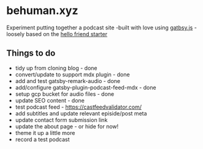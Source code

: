 # behuman.xyz

Experiment putting together a podcast site -built with love using [gatbsy.js](https://www.gatsbyjs.org/) - loosely based on the [hello friend starter](https://github.com/panr/gatsby-starter-hello-friend)

## Things to do

- tidy up from cloning blog - done
- convert/update to support mdx plugin - done
- add and test gatsby-remark-audio - done
- add/configure gatsby-plugin-podcast-feed-mdx - done
- setup gcp bucket for audio files - done
- update SEO content - done
- test podcast feed - https://castfeedvalidator.com/
- add subtitles and update relevant episide/post meta
- update contact form submission link
- update the about page - or hide for now!
- theme it up a little more
- record a test podcast
